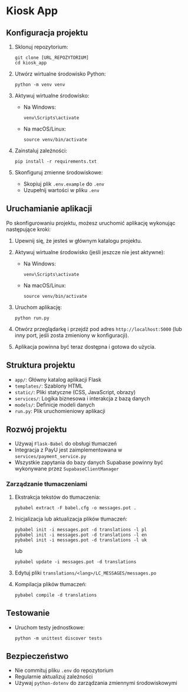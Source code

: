 # Kiosk App

## Konfiguracja projektu

1. Sklonuj repozytorium:
   ```
   git clone [URL_REPOZYTORIUM]
   cd kiosk_app
   ```

2. Utwórz wirtualne środowisko Python:
   ```
   python -m venv venv
   ```

3. Aktywuj wirtualne środowisko:
   - Na Windows:
     ```
     venv\Scripts\activate
     ```
   - Na macOS/Linux:
     ```
     source venv/bin/activate
     ```

4. Zainstaluj zależności:
   ```
   pip install -r requirements.txt
   ```

5. Skonfiguruj zmienne środowiskowe:
   - Skopiuj plik `.env.example` do `.env`
   - Uzupełnij wartości w pliku `.env`

## Uruchamianie aplikacji

Po skonfigurowaniu projektu, możesz uruchomić aplikację wykonując następujące kroki:

1. Upewnij się, że jesteś w głównym katalogu projektu.

2. Aktywuj wirtualne środowisko (jeśli jeszcze nie jest aktywne):
   - Na Windows:
     ```
     venv\Scripts\activate
     ```
   - Na macOS/Linux:
     ```
     source venv/bin/activate
     ```

3. Uruchom aplikację:
   ```
   python run.py
   ```

4. Otwórz przeglądarkę i przejdź pod adres `http://localhost:5000` (lub inny port, jeśli zosta zmieniony w konfiguracji).

5. Aplikacja powinna być teraz dostępna i gotowa do użycia.

## Struktura projektu

- `app/`: Główny katalog aplikacji Flask
- `templates/`: Szablony HTML
- `static/`: Pliki statyczne (CSS, JavaScript, obrazy)
- `services/`: Logika biznesowa i interakcja z bazą danych
- `models/`: Definicje modeli danych
- `run.py`: Plik uruchomieniowy aplikacji

## Rozwój projektu

- Używaj `Flask-Babel` do obsługi tłumaczeń
- Integracja z PayU jest zaimplementowana w `services/payment_service.py`
- Wszystkie zapytania do bazy danych Supabase powinny być wykonywane przez `SupabaseClientManager`

### Zarządzanie tłumaczeniami

1. Ekstrakcja tekstów do tłumaczenia:
   ```
   pybabel extract -F babel.cfg -o messages.pot .
   ```

2. Inicjalizacja lub aktualizacja plików tłumaczeń:
   ```
   pybabel init -i messages.pot -d translations -l pl
   pybabel init -i messages.pot -d translations -l en
   pybabel init -i messages.pot -d translations -l uk
   ```
   lub
   ```
   pybabel update -i messages.pot -d translations
   ```

3. Edytuj pliki `translations/<lang>/LC_MESSAGES/messages.po`

4. Kompilacja plików tłumaczeń:
   ```
   pybabel compile -d translations
   ```

## Testowanie

- Uruchom testy jednostkowe:
  ```
  python -m unittest discover tests
  ```

## Bezpieczeństwo

- Nie commituj pliku `.env` do repozytorium
- Regularnie aktualizuj zależności
- Używaj `python-dotenv` do zarządzania zmiennymi środowiskowymi